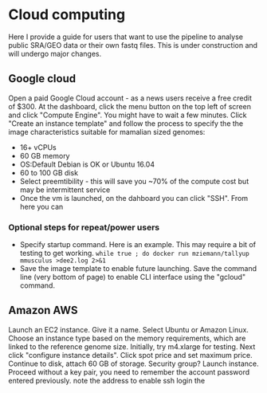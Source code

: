 # Cloud computing
Here I provide a guide for users that want to use the pipeline to analyse public SRA/GEO data or their own fastq files. This is under construction and will undergo major changes.

## Google cloud
Open a paid Google Cloud account - as a news users receive a free credit of $300. At the dashboard, click the menu button on the top left of screen and click "Compute Engine". You might have to wait a few minutes. Click "Create an instance template" and follow the process to specify the the image characteristics suitable for mamalian sized genomes:
* 16+ vCPUs
* 60 GB memory
* OS:Default Debian is OK or Ubuntu 16.04
* 60 to 100 GB disk
* Select preemtibility - this will save you ~70% of the compute cost but may be intermittent service
* Once the vm is launched, on the dahboard you can click "SSH". From here you can 
### Optional steps for repeat/power users
* Specify startup command. Here is an example. This may require a bit of testing to get working.
```while true ; do docker run mziemann/tallyup mmusculus >dee2.log 2>&1``` 
* Save the image template to enable future launching. Save the command line (very bottom of page) to enable CLI interface using the "gcloud" command.

## Amazon AWS
Launch an EC2 instance. Give it a name. Select Ubuntu or Amazon Linux. Choose an instance type based on the memory requirements, which are linked to the reference genome size. Initially, try m4.xlarge for testing. Next click "configure instance details". Click spot price and set maximum price. Continue to disk, attach 60 GB of storage. Security group? Launch instance. Proceed without a key pair, you need to remember the account password entered previously. note the address to enable ssh login the 
